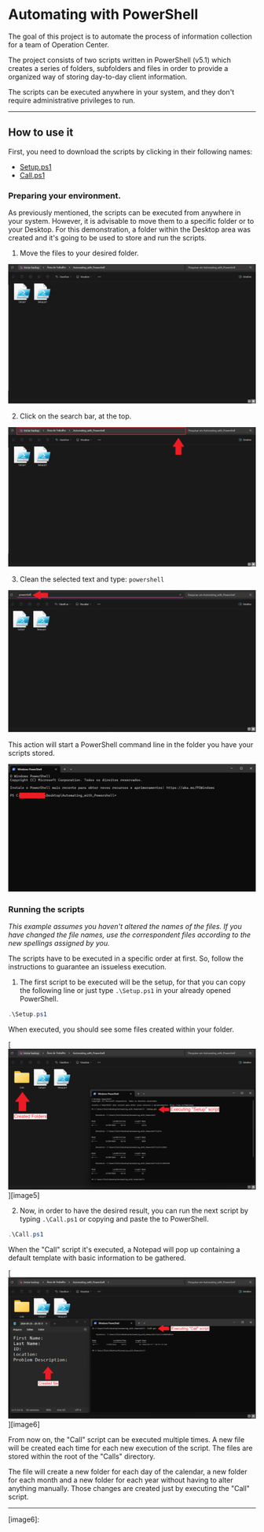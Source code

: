 # Automating with PowerShell  

The goal of this project is to automate the process of information collection for a team of Operation Center.  

The project consists of two scripts written in PowerShell (v5.1) which creates a series of folders, subfolders and files
in order to provide a organized way of storing day-to-day client information.  

The scripts can be executed anywhere in your system, and they don't require administrative privileges to run.  

---  

## How to use it  

First, you need to download the scripts by clicking in their following names:  

- [Setup.ps1][1]
- [Call.ps1][2]

### Preparing your environment.  

As previously mentioned, the scripts can be executed from anywhere in your system. However, it is advisable to move them
to a specific folder or to your Desktop. For this demonstration, a folder within the Desktop area was created and it's
going to be used to store and run the scripts.  

1. Move the files to your desired folder.  

[![1 Moving Files to Folder](./images/1_Moving_Files_to_Folder.png)][image1]

2. Click on the search bar, at the top.

[![2 Search Bar](./images/2_Search_Bar.png)][image2]

3. Clean the selected text and type: `powershell`

[![3 Starting PowerShell](./images/3_Starting_PowerShell.png)][image3]

This action will start a PowerShell command line in the folder you have your scripts stored.  

[![4 Opened PowerShell](./images/4_Opened_PowerShell.png)][image4]

### Running the scripts  

*This example assumes you haven't altered the names of the files. If you have changed the file names, use the
correspondent files according to the new spellings assigned by you.*  

The scripts have to be executed in a specific order at first. So, follow the instructions to guarantee an issueless
execution.  

1. The first script to be executed will be the setup, for that you can copy the following line or just type
`.\Setup.ps1` in your already opened PowerShell.  

````powershell
.\Setup.ps1
````

When executed, you should see some files created within your folder.  

[![5 Executing Setup Script](./images/5_Executing_Setup_Script.png)][image5]  

2. Now, in order to have the desired result, you can run the next script by typing `.\Call.ps1` or copying and paste the
to PowerShell.  

````powershell
.\Call.ps1
````

When the "Call" script it's executed, a Notepad will pop up containing a default template with basic information to be
gathered.  

[![6 Executing Call Script](./images/6_Executing_Call_Script.png)][image6]

From now on, the "Call" script can be executed multiple times. A new file will be created each time for each new
execution of the script. The files are stored within the root of the "Calls" directory.  

The file will create a new folder for each day of the calendar, a new folder for each month and a new folder for each
year without having to alter anything manually. Those changes are created just by executing the "Call" script.  

---  

[1]: https://github.com/ItaloHugoMDS/Automating_with_PowerShell/blob/main/Setup.ps1
[2]: https://github.com/ItaloHugoMDS/Automating_with_PowerShell/blob/main/Call.ps1
[image1]: https://github.com/ItaloHugoMDS/Automating_with_PowerShell/blob/main/images/1_Moving_Files_to_Folder.png
[image2]: https://github.com/ItaloHugoMDS/Automating_with_PowerShell/blob/main/images/2_Search_Bar.png
[image3]: https://github.com/ItaloHugoMDS/Automating_with_PowerShell/blob/main/images/3_Starting_PowerShell.png
[image4]: 
[image5]: 
[image6]: 
